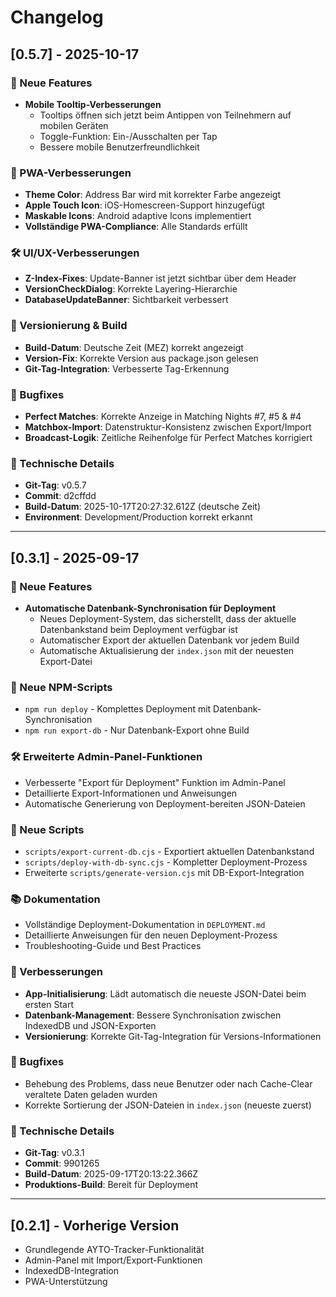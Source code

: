 # Changelog

## [0.5.7] - 2025-10-17

### 🚀 Neue Features
- **Mobile Tooltip-Verbesserungen**
  - Tooltips öffnen sich jetzt beim Antippen von Teilnehmern auf mobilen Geräten
  - Toggle-Funktion: Ein-/Ausschalten per Tap
  - Bessere mobile Benutzerfreundlichkeit

### 🔧 PWA-Verbesserungen
- **Theme Color**: Address Bar wird mit korrekter Farbe angezeigt
- **Apple Touch Icon**: iOS-Homescreen-Support hinzugefügt
- **Maskable Icons**: Android adaptive Icons implementiert
- **Vollständige PWA-Compliance**: Alle Standards erfüllt

### 🛠️ UI/UX-Verbesserungen
- **Z-Index-Fixes**: Update-Banner ist jetzt sichtbar über dem Header
- **VersionCheckDialog**: Korrekte Layering-Hierarchie
- **DatabaseUpdateBanner**: Sichtbarkeit verbessert

### 🔄 Versionierung & Build
- **Build-Datum**: Deutsche Zeit (MEZ) korrekt angezeigt
- **Version-Fix**: Korrekte Version aus package.json gelesen
- **Git-Tag-Integration**: Verbesserte Tag-Erkennung

### 🐛 Bugfixes
- **Perfect Matches**: Korrekte Anzeige in Matching Nights #7, #5 & #4
- **Matchbox-Import**: Datenstruktur-Konsistenz zwischen Export/Import
- **Broadcast-Logik**: Zeitliche Reihenfolge für Perfect Matches korrigiert

### 🎯 Technische Details
- **Git-Tag**: v0.5.7
- **Commit**: d2cffdd
- **Build-Datum**: 2025-10-17T20:27:32.612Z (deutsche Zeit)
- **Environment**: Development/Production korrekt erkannt

---

## [0.3.1] - 2025-09-17

### 🚀 Neue Features
- **Automatische Datenbank-Synchronisation für Deployment**
  - Neues Deployment-System, das sicherstellt, dass der aktuelle Datenbankstand beim Deployment verfügbar ist
  - Automatischer Export der aktuellen Datenbank vor jedem Build
  - Automatische Aktualisierung der `index.json` mit der neuesten Export-Datei

### 🔧 Neue NPM-Scripts
- `npm run deploy` - Komplettes Deployment mit Datenbank-Synchronisation
- `npm run export-db` - Nur Datenbank-Export ohne Build

### 🛠️ Erweiterte Admin-Panel-Funktionen
- Verbesserte "Export für Deployment" Funktion im Admin-Panel
- Detaillierte Export-Informationen und Anweisungen
- Automatische Generierung von Deployment-bereiten JSON-Dateien

### 📁 Neue Scripts
- `scripts/export-current-db.cjs` - Exportiert aktuellen Datenbankstand
- `scripts/deploy-with-db-sync.cjs` - Kompletter Deployment-Prozess
- Erweiterte `scripts/generate-version.cjs` mit DB-Export-Integration

### 📚 Dokumentation
- Vollständige Deployment-Dokumentation in `DEPLOYMENT.md`
- Detaillierte Anweisungen für den neuen Deployment-Prozess
- Troubleshooting-Guide und Best Practices

### 🔄 Verbesserungen
- **App-Initialisierung**: Lädt automatisch die neueste JSON-Datei beim ersten Start
- **Datenbank-Management**: Bessere Synchronisation zwischen IndexedDB und JSON-Exporten
- **Versionierung**: Korrekte Git-Tag-Integration für Versions-Informationen

### 🐛 Bugfixes
- Behebung des Problems, dass neue Benutzer oder nach Cache-Clear veraltete Daten geladen wurden
- Korrekte Sortierung der JSON-Dateien in `index.json` (neueste zuerst)

### 🎯 Technische Details
- **Git-Tag**: v0.3.1
- **Commit**: 9901265
- **Build-Datum**: 2025-09-17T20:13:22.366Z
- **Produktions-Build**: Bereit für Deployment

---

## [0.2.1] - Vorherige Version
- Grundlegende AYTO-Tracker-Funktionalität
- Admin-Panel mit Import/Export-Funktionen
- IndexedDB-Integration
- PWA-Unterstützung
